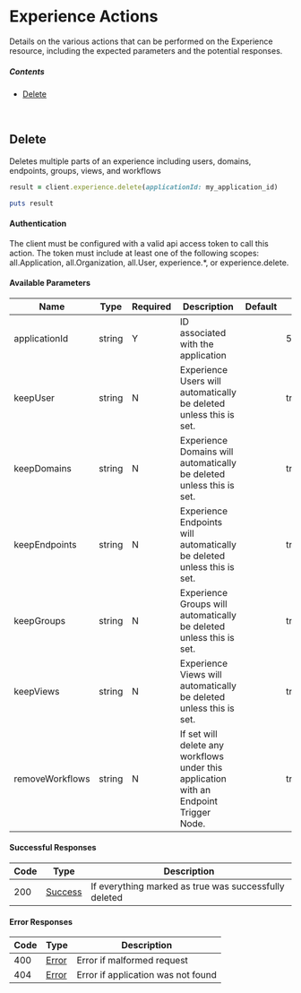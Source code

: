 # Experience Actions

Details on the various actions that can be performed on the
Experience resource, including the expected
parameters and the potential responses.

##### Contents

*   [Delete](#delete)

<br/>

## Delete

Deletes multiple parts of an experience including users, domains, endpoints, groups, views, and workflows

```ruby
result = client.experience.delete(applicationId: my_application_id)

puts result
```

#### Authentication
The client must be configured with a valid api access token to call this
action. The token must include at least one of the following scopes:
all.Application, all.Organization, all.User, experience.*, or experience.delete.

#### Available Parameters

| Name | Type | Required | Description | Default | Example |
| ---- | ---- | -------- | ----------- | ------- | ------- |
| applicationId | string | Y | ID associated with the application |  | 575ec8687ae143cd83dc4a97 |
| keepUser | string | N | Experience Users will automatically be deleted unless this is set. |  | true |
| keepDomains | string | N | Experience Domains will automatically be deleted unless this is set. |  | true |
| keepEndpoints | string | N | Experience Endpoints will automatically be deleted unless this is set. |  | true |
| keepGroups | string | N | Experience Groups will automatically be deleted unless this is set. |  | true |
| keepViews | string | N | Experience Views will automatically be deleted unless this is set. |  | true |
| removeWorkflows | string | N | If set will delete any workflows under this application with an Endpoint Trigger Node. |  | true |

#### Successful Responses

| Code | Type | Description |
| ---- | ---- | ----------- |
| 200 | [Success](_schemas.md#success) | If everything marked as true was successfully deleted |

#### Error Responses

| Code | Type | Description |
| ---- | ---- | ----------- |
| 400 | [Error](_schemas.md#error) | Error if malformed request |
| 404 | [Error](_schemas.md#error) | Error if application was not found |
